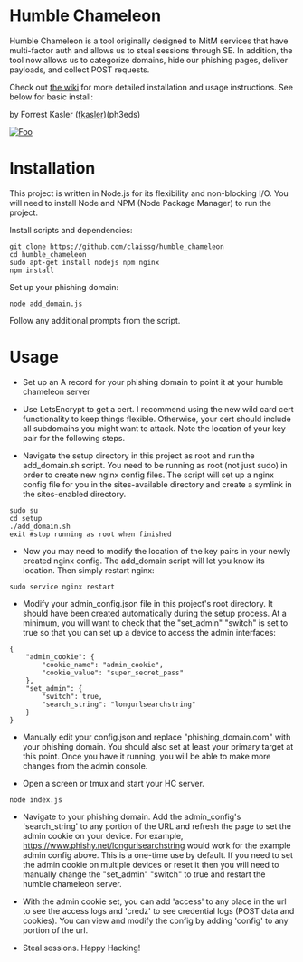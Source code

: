 Humble Chameleon
============
Humble Chameleon is a tool originally designed to MitM services that have multi-factor auth and allows us to steal sessions through SE.
In addition, the tool now allows us to categorize domains, hide our phishing pages, deliver payloads, and collect POST requests.

Check out [the wiki](https://github.com/claissg/humble\_chameleon/wiki) for more detailed installation and usage instructions. See below for basic install:

by Forrest Kasler ([fkasler](https://twitter.com/fkasler))(ph3eds)

[![Foo](https://rawcdn.githack.com/toolswatch/badges/8bd9be6dac2a1d445367001f2371176cc50a5707/arsenal/usa/2018.svg)](https://www.blackhat.com/us-18/arsenal/schedule/index.html#humble-chameleon-eating-fa-for-breakfast-12092)


Installation 
============
This project is written in Node.js for its flexibility and non-blocking I/O.
You will need to install Node and NPM (Node Package Manager) to run the project.

Install scripts and dependencies:
```
git clone https://github.com/claissg/humble_chameleon
cd humble_chameleon
sudo apt-get install nodejs npm nginx
npm install
```

Set up your phishing domain:
```
node add_domain.js
```

Follow any additional prompts from the script.

Usage
=====

- Set up an A record for your phishing domain to point it at your humble chameleon server

- Use LetsEncrypt to get a cert. I recommend using the new wild card cert functionality to keep things flexible. Otherwise, your cert should include all subdomains you might want to attack. Note the location of your key pair for the following steps.

- Navigate the setup directory in this project as root and run the add\_domain.sh script. You need to be running as root (not just sudo) in order to create new nginx config files. The script will set up a nginx config file for you in the sites-available directory and create a symlink in the sites-enabled directory.
```
sudo su
cd setup
./add_domain.sh
exit #stop running as root when finished
```

- Now you may need to modify the location of the key pairs in your newly created nginx config. The add\_domain script will let you know its location. Then simply restart nginx:
```
sudo service nginx restart
```
- Modify your admin\_config.json file in this project's root directory. It should have been created automatically during the setup process. At a minimum, you will want to check that the "set\_admin" "switch" is set to true so that you can set up a device to access the admin interfaces:
```
{
    "admin_cookie": {
        "cookie_name": "admin_cookie",
        "cookie_value": "super_secret_pass"
    },
    "set_admin": {
        "switch": true,
        "search_string": "longurlsearchstring"
    }
}
```
- Manually edit your config.json and replace "phishing\_domain.com" with your phishing domain. You should also set at least your primary target at this point. Once you have it running, you will be able to make more changes from the admin console.

- Open a screen or tmux and start your HC server.
```
node index.js 
```

- Navigate to your phishing domain. Add the admin\_config's 'search\_string' to any portion of the URL and refresh the page to set the admin cookie on your device. For example, https://www.phishy.net/longurlsearchstring would work for the example admin config above. This is a one-time use by default. If you need to set the admin cookie on multiple devices or reset it then you will need to manually change the "set\_admin" "switch" to true and restart the humble chameleon server.

- With the admin cookie set, you can add 'access' to any place in the url to see the access logs and 'credz' to see credential logs (POST data and cookies). You can view and modify the config by adding 'config' to any portion of the url.

- Steal sessions. Happy Hacking!
